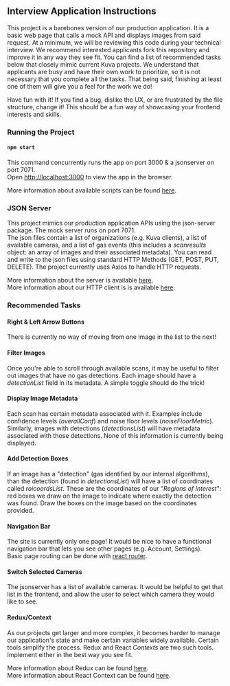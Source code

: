 ## Interview Application Instructions

This project is a barebones version of our production application. It is a basic web page that calls a mock API and displays images from said request. At a minimum, we will be reviewing this code during your technical interview. We recommend interested applicants fork this repository and improve it in any way they see fit. You can find a list of recommended tasks below that closely mimic current Kuva projects. We understand that applicants are busy and have their own work to prioritize, so it is not necessary that you complete all the tasks. That being said, finishing at least one of them will give you a feel for the work we do! 

Have fun with it! If you find a bug, dislike the UX, or are frustrated by the file structure, change it! This should be a fun way of showcasing your frontend interests and skills. 

### Running the Project 

#### `npm start`

This command concurrently runs the app on port 3000 & a jsonserver on port 7071.\
Open [http://localhost:3000](http://localhost:3000) to view the app in the browser.

More information about available scripts can be found [here](https://facebook.github.io/create-react-app/docs/getting-started). 

### JSON Server 

This project mimics our production application APIs using the json-server package. The mock server runs on port 7071.\
The json files contain a list of organizations (e.g. Kuva clients), a list of available cameras, and a list of gas events (this includes a *scanresults* object: an array of images and their associated metadata). You can read and write to the json files using standard HTTP Methods (GET, POST, PUT, DELETE). The project currently uses Axios to handle HTTP requests. 

More information about the server is available [here](https://www.npmjs.com/package/json-server).\
More information about our HTTP client is is available [here](https://www.npmjs.com/package/axiosr).

### Recommended Tasks

#### Right & Left Arrow Buttons 

There is currently no way of moving from one image in the list to the next! 

#### Filter Images  

Once you're able to scroll through available scans, it may be useful to filter out images that have no gas detections. Each image should have a *detectionList* field in its metadata. A simple toggle should do the trick!  

#### Display Image Metadata

Each scan has certain metadata associated with it. Examples include confidence levels (*overallConf*) and noise floor levels (*noiseFloorMetric*). Similarly, images with detections (*detectionsList*) will have metadata associated with those detections. None of this information is currently being displayed. 
 

#### Add Detection Boxes

If an image has a "detection" (gas identified by our internal algorithms), than the detection (found in *detectionsList*) will have a list of coordinates called *roicoordsList*. These are the coordinates of our "*Regions of Interest*": red boxes we draw on the image to indicate where exactly the detection was found. Draw the boxes on the image based on the coordinates provided. 

#### Navigation Bar  

The site is currently only one page! It would be nice to have a functional navigation bar that lets you see other pages (e.g. Account, Settings).\
Basic page routing can be done with [react router](https://reactrouter.com/web/guides/quick-start). 

#### Switch Selected Cameras

The jsonserver has a list of available cameras. It would be helpful to get that list in the frontend, and allow the user to select which camera they would like to see. 

#### Redux/Context  

As our projects get larger and more complex, it becomes harder to manage our application's state and make certain variables widely available. Certain tools simplify the process. Redux and React *Contexts* are two such tools. Implement either in the best way you see fit. 

More information about Redux can be found [here](https://redux.js.org/introduction/getting-started).\
More information about React Context can be found [here](https://reactjs.org/docs/context.html).

